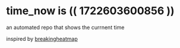 # time_now is (( 1722603600856 ))

an automated repo that shows the currnent time

inspired by [breakingheatmap](https://github.com/breakingheatmap/breakingheatmap)
